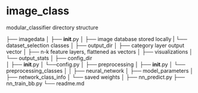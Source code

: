 # image_class
modular_classifier
directory structure

├── imagedata
│   ├── __init__.py
│   ├── image database stored locally
|   └── dataset_selection classes
│
├── output_dir
│   ├── category layer output vector
│   ├── n-k feature layers, flattened as vectors
│   ├── visualizations
│   └── output_stats
│
├── config_dir  
│   ├── __init__.py
│   └──config.py 
│
├── preprocessing
│    ├── __init__.py
│    └── preprocessing_classes
│
│
├── neural_network
│ 	  ├── model_parameters
│   	├── network_class_info
│     └── saved weights
│
├── nn_predict.py
├── nn_train_bb.py
└── readme.md
